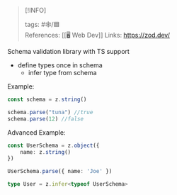 
> [!INFO]
> 
> tags:  #🕸️/🟦  
> References:   [[🖥️ Web Dev]]
> Links: https://zod.dev/

Schema validation library with TS support

- define types once in schema
	- infer type from schema

Example:
```ts
const schema = z.string()

schema.parse("tuna") //true
schema.parse(12) //false
```

Advanced Example:
```ts
const UserSchema = z.object({
	name: z.string()
})

UserSchema.parse({ name: 'Joe' })

type User = z.infer<typeof UserSchema>
```